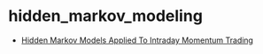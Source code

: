 # hidden_markov_modeling
- [Hidden Markov Models Applied To Intraday Momentum Trading ](https://arxiv.org/abs/2006.08307)
